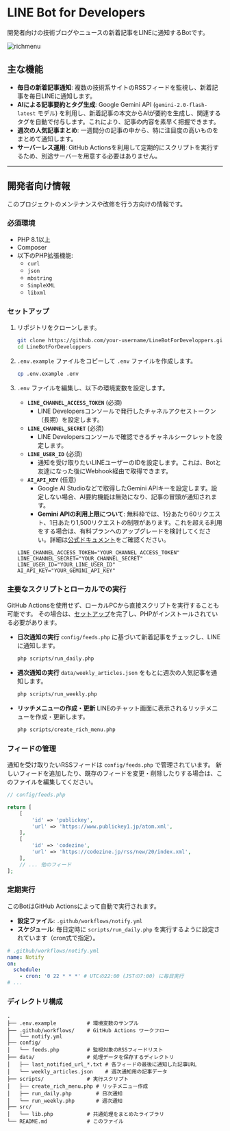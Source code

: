 # LINE Bot for Developers

開発者向けの技術ブログやニュースの新着記事をLINEに通知するBotです。

![richmenu](https://github.com/user-attachments/assets/16ac7599-8229-409b-95b0-f74b1a0a7789)

## 主な機能

- **毎日の新着記事通知**: 複数の技術系サイトのRSSフィードを監視し、新着記事を毎日LINEに通知します。
- **AIによる記事要約とタグ生成**: Google Gemini API (`gemini-2.0-flash-latest` モデル) を利用し、新着記事の本文からAIが要約を生成し、関連するタグを自動で付与します。これにより、記事の内容を素早く把握できます。
- **週次の人気記事まとめ**: 一週間分の記事の中から、特に注目度の高いものをまとめて通知します。
- **サーバーレス運用**: GitHub Actionsを利用して定期的にスクリプトを実行するため、別途サーバーを用意する必要はありません。

---

## 開発者向け情報

このプロジェクトのメンテナンスや改修を行う方向けの情報です。

### 必須環境

- PHP 8.1以上
- Composer
- 以下のPHP拡張機能:
    - `curl`
    - `json`
    - `mbstring`
    - `SimpleXML`
    - `libxml`

### セットアップ

1.  リポジトリをクローンします。
    ```bash
    git clone https://github.com/your-username/LineBotForDeveloppers.git
    cd LineBotForDeveloppers
    ```

2.  `.env.example` ファイルをコピーして `.env` ファイルを作成します。
    ```bash
    cp .env.example .env
    ```

3.  `.env` ファイルを編集し、以下の環境変数を設定します。

    -   **`LINE_CHANNEL_ACCESS_TOKEN`** (必須)
        -   LINE Developersコンソールで発行したチャネルアクセストークン（長期）を設定します。
    -   **`LINE_CHANNEL_SECRET`** (必須)
        -   LINE Developersコンソールで確認できるチャネルシークレットを設定します。
    -   **`LINE_USER_ID`** (必須)
        -   通知を受け取りたいLINEユーザーのIDを設定します。これは、Botと友達になった後にWebhook経由で取得できます。
    -   **`AI_API_KEY`** (任意)
        -   Google AI Studioなどで取得したGemini APIキーを設定します。設定しない場合、AI要約機能は無効になり、記事の冒頭が通知されます。
        -   **Gemini APIの利用上限について**: 無料枠では、1分あたり60リクエスト、1日あたり1,500リクエストの制限があります。これを超える利用をする場合は、有料プランへのアップグレードを検討してください。詳細は[公式ドキュメント](https://ai.google.dev/gemini-api/docs/rate-limits#free-tier)をご確認ください。

    ```dotenv
    LINE_CHANNEL_ACCESS_TOKEN="YOUR_CHANNEL_ACCESS_TOKEN"
    LINE_CHANNEL_SECRET="YOUR_CHANNEL_SECRET"
    LINE_USER_ID="YOUR_LINE_USER_ID"
    AI_API_KEY="YOUR_GEMINI_API_KEY"
    ```

### 主要なスクリプトとローカルでの実行

GitHub Actionsを使用せず、ローカルPCから直接スクリプトを実行することも可能です。
その場合は、[セットアップ](#セットアップ)を完了し、PHPがインストールされている必要があります。

- **日次通知の実行**
  `config/feeds.php` に基づいて新着記事をチェックし、LINEに通知します。
  ```bash
  php scripts/run_daily.php
  ```

- **週次通知の実行**
  `data/weekly_articles.json` をもとに週次の人気記事を通知します。
  ```bash
  php scripts/run_weekly.php
  ```

- **リッチメニューの作成・更新**
  LINEのチャット画面に表示されるリッチメニューを作成・更新します。
  ```bash
  php scripts/create_rich_menu.php
  ```

### フィードの管理

通知を受け取りたいRSSフィードは `config/feeds.php` で管理されています。
新しいフィードを追加したり、既存のフィードを変更・削除したりする場合は、このファイルを編集してください。

```php
// config/feeds.php

return [
    [
        'id' => 'publickey',
        'url' => 'https://www.publickey1.jp/atom.xml',
    ],
    [
        'id' => 'codezine',
        'url' => 'https://codezine.jp/rss/new/20/index.xml',
    ],
    // ... 他のフィード
];
```

### 定期実行

このBotはGitHub Actionsによって自動で実行されます。

- **設定ファイル**: `.github/workflows/notify.yml`
- **スケジュール**: 毎日定時に `scripts/run_daily.php` を実行するように設定されています（cron式で指定）。

```yaml
# .github/workflows/notify.yml
name: Notify
on:
  schedule:
    - cron: '0 22 * * *' # UTCの22:00 (JSTの7:00) に毎日実行
# ...
```

### ディレクトリ構成

```
.
├── .env.example          # 環境変数のサンプル
├── .github/workflows/    # GitHub Actions ワークフロー
│   └── notify.yml
├── config/
│   └── feeds.php         # 監視対象のRSSフィードリスト
├── data/                 # 処理データを保存するディレクトリ
│   ├── last_notified_url_*.txt # 各フィードの最後に通知した記事URL
│   └── weekly_articles.json    # 週次通知用の記事データ
├── scripts/              # 実行スクリプト
│   ├── create_rich_menu.php # リッチメニュー作成
│   ├── run_daily.php        # 日次通知
│   └── run_weekly.php       # 週次通知
├── src/
│   └── lib.php           # 共通処理をまとめたライブラリ
└── README.md             # このファイル
```